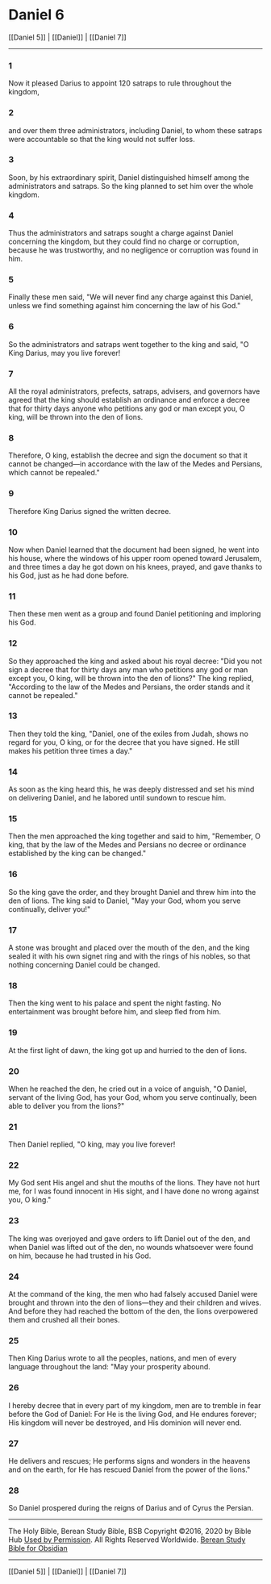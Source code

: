 # Daniel 6

[[Daniel 5]] | [[Daniel]] | [[Daniel 7]]

---

### 1
Now it pleased Darius to appoint 120 satraps to rule throughout the kingdom,

### 2
and over them three administrators, including Daniel, to whom these satraps were accountable so that the king would not suffer loss.

### 3
Soon, by his extraordinary spirit, Daniel distinguished himself among the administrators and satraps. So the king planned to set him over the whole kingdom.

### 4
Thus the administrators and satraps sought a charge against Daniel concerning the kingdom, but they could find no charge or corruption, because he was trustworthy, and no negligence or corruption was found in him.

### 5
Finally these men said, "We will never find any charge against this Daniel, unless we find something against him concerning the law of his God."

### 6
So the administrators and satraps went together to the king and said, "O King Darius, may you live forever!

### 7
All the royal administrators, prefects, satraps, advisers, and governors have agreed that the king should establish an ordinance and enforce a decree that for thirty days anyone who petitions any god or man except you, O king, will be thrown into the den of lions.

### 8
Therefore, O king, establish the decree and sign the document so that it cannot be changed—in accordance with the law of the Medes and Persians, which cannot be repealed."

### 9
Therefore King Darius signed the written decree.

### 10
Now when Daniel learned that the document had been signed, he went into his house, where the windows of his upper room opened toward Jerusalem, and three times a day he got down on his knees, prayed, and gave thanks to his God, just as he had done before.

### 11
Then these men went as a group and found Daniel petitioning and imploring his God.

### 12
So they approached the king and asked about his royal decree: "Did you not sign a decree that for thirty days any man who petitions any god or man except you, O king, will be thrown into the den of lions?" The king replied, "According to the law of the Medes and Persians, the order stands and it cannot be repealed."

### 13
Then they told the king, "Daniel, one of the exiles from Judah, shows no regard for you, O king, or for the decree that you have signed. He still makes his petition three times a day."

### 14
As soon as the king heard this, he was deeply distressed and set his mind on delivering Daniel, and he labored until sundown to rescue him.

### 15
Then the men approached the king together and said to him, "Remember, O king, that by the law of the Medes and Persians no decree or ordinance established by the king can be changed."

### 16
So the king gave the order, and they brought Daniel and threw him into the den of lions. The king said to Daniel, "May your God, whom you serve continually, deliver you!"

### 17
A stone was brought and placed over the mouth of the den, and the king sealed it with his own signet ring and with the rings of his nobles, so that nothing concerning Daniel could be changed.

### 18
Then the king went to his palace and spent the night fasting. No entertainment was brought before him, and sleep fled from him.

### 19
At the first light of dawn, the king got up and hurried to the den of lions.

### 20
When he reached the den, he cried out in a voice of anguish, "O Daniel, servant of the living God, has your God, whom you serve continually, been able to deliver you from the lions?"

### 21
Then Daniel replied, "O king, may you live forever!

### 22
My God sent His angel and shut the mouths of the lions. They have not hurt me, for I was found innocent in His sight, and I have done no wrong against you, O king."

### 23
The king was overjoyed and gave orders to lift Daniel out of the den, and when Daniel was lifted out of the den, no wounds whatsoever were found on him, because he had trusted in his God.

### 24
At the command of the king, the men who had falsely accused Daniel were brought and thrown into the den of lions—they and their children and wives. And before they had reached the bottom of the den, the lions overpowered them and crushed all their bones.

### 25
Then King Darius wrote to all the peoples, nations, and men of every language throughout the land: "May your prosperity abound.

### 26
I hereby decree that in every part of my kingdom, men are to tremble in fear before the God of Daniel: For He is the living God, and He endures forever; His kingdom will never be destroyed, and His dominion will never end.

### 27
He delivers and rescues; He performs signs and wonders in the heavens and on the earth, for He has rescued Daniel from the power of the lions."

### 28
So Daniel prospered during the reigns of Darius and of Cyrus the Persian.

---

The Holy Bible, Berean Study Bible, BSB
Copyright ©2016, 2020 by Bible Hub
[Used by Permission](https://berean.bible/terms.htm). All Rights Reserved Worldwide.
[Berean Study Bible for Obsidian](https://github.com/gapmiss/berean-study-bible-for-obsidian)

---

[[Daniel 5]] | [[Daniel]] | [[Daniel 7]]

